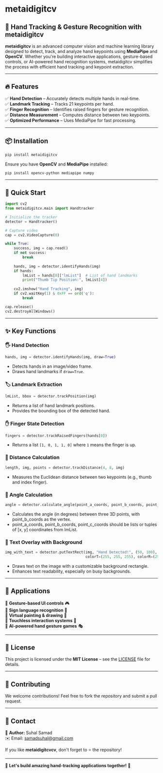 # metaidigitcv

## 🚀 Hand Tracking & Gesture Recognition with metaidigitcv

**metaidigitcv** is an advanced computer vision and machine learning library designed to detect, track, and analyze hand keypoints using **MediaPipe** and **OpenCV**. Whether you're building interactive applications, gesture-based controls, or AI-powered hand recognition systems, metaidigitcv simplifies the process with efficient hand tracking and keypoint extraction.

---

## 🔥 Features

✅ **Hand Detection** – Accurately detects multiple hands in real-time.  
✅ **Landmark Tracking** – Tracks 21 keypoints per hand.  
✅ **Finger Recognition** – Identifies raised fingers for gesture recognition.  
✅ **Distance Measurement** – Computes distance between two keypoints.  
✅ **Optimized Performance** – Uses MediaPipe for fast processing.  

---

## 📦 Installation

```bash
pip install metaidigitcv
```

Ensure you have **OpenCV** and **MediaPipe** installed:

```bash
pip install opencv-python mediapipe numpy
```

---

## 🎯 Quick Start

```python
import cv2
from metaidigitcv.main import Handtracker

# Initialize the tracker
detector = Handtracker()

# Capture video
cap = cv2.VideoCapture(0)

while True:
    success, img = cap.read()
    if not success:
        break
    
    hands, img = detector.identifyHands(img)
    if hands:
        lmList = hands[0]["lmList"]  # List of hand landmarks
        print("Thumb Tip Position:", lmList[4])
    
    cv2.imshow("Hand Tracking", img)
    if cv2.waitKey(1) & 0xFF == ord('q'):
        break

cap.release()
cv2.destroyAllWindows()
```

---

## ✨ Key Functions

### 🖐 Hand Detection
```python
hands, img = detector.identifyHands(img, draw=True)
```
- Detects hands in an image/video frame.
- Draws hand landmarks if `draw=True`.

### 🏷️ Landmark Extraction
```python
lmList, bbox = detector.trackPosition(img)
```
- Returns a list of hand landmark positions.
- Provides the bounding box of the detected hand.

### ✋ Finger State Detection
```python
fingers = detector.trackRaisedFingers(hands[0])
```
- Returns a list `[1, 0, 1, 1, 0]` where `1` means the finger is up.

### 📏 Distance Calculation
```python
length, img, points = detector.trackDistance(4, 8, img)
```
- Measures the Euclidean distance between two keypoints (e.g., thumb and index finger).

### 📏 Angle Calculation
```python
angle = detector.calculate_angle(point_a_coords, point_b_coords, point_c_coords)
```
- Calculates the angle (in degrees) between three 3D points, with point_b_coords as the vertex.
- point_a_coords, point_b_coords, point_c_coords should be lists or tuples of [x, y] coordinates from lmList.

### 📏 Text Overlay with Background
```python
img_with_text = detector.putTextRect(img, "Hand Detected!", (50, 100), scale=1, thickness=1, 
                                     colorT=(255, 255, 255), colorR=(255, 0, 255), offset=10)
```
- Draws text on the image with a customizable background rectangle.
- Enhances text readability, especially on busy backgrounds.
---

## 🎯 Applications

🔹 **Gesture-based UI controls** 🎮  
🔹 **Sign language recognition** 🤟  
🔹 **Virtual painting & drawing** 🎨  
🔹 **Touchless interaction systems** 🤖  
🔹 **AI-powered hand gesture games** 🎭  

---

## 📜 License

This project is licensed under the **MIT License** – see the [LICENSE](LICENSE) file for details.

---

## 🤝 Contributing

We welcome contributions! Feel free to fork the repository and submit a pull request.

---

## 📧 Contact

👤 **Author:** Suhal Samad  
✉️ Email: [samadsuhal@gmail.com](mailto:samadsuhal@gmail.com)  

If you like **metaidigitcvcv**, don't forget to ⭐ the repository!

---

🚀 **Let's build amazing hand-tracking applications together!** 🚀

